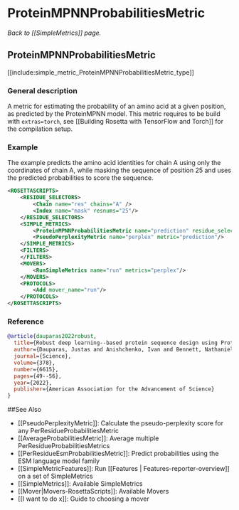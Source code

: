 # ProteinMPNNProbabilitiesMetric
*Back to [[SimpleMetrics]] page.*
## ProteinMPNNProbabilitiesMetric

[[include:simple_metric_ProteinMPNNProbabilitiesMetric_type]]

### General description
A metric for estimating the probability of an amino acid at a given position, as predicted by the ProteinMPNN model. This metric requires to be build with `extras=torch`, see [[Building Rosetta with TensorFlow and Torch]] for the compilation setup.

### Example
The example predicts the amino acid identities for chain A using only the coordinates of chain A, while masking the sequence of position 25 and uses the predicted probabilities to score the sequence. 
```xml
<ROSETTASCRIPTS>
    <RESIDUE_SELECTORS>
        <Chain name="res" chains="A" />
        <Index name="mask" resnums="25"/>
    </RESIDUE_SELECTORS>
    <SIMPLE_METRICS>
        <ProteinMPNNProbabilitiesMetric name="prediction" residue_selector="res" coord_selector="res" sequence_mask_selector="mask" write_pssm="mpnn.pssm"/>
        <PseudoPerplexityMetric name="perplex" metric="prediction"/>
    </SIMPLE_METRICS>
    <FILTERS>
    </FILTERS>
    <MOVERS>
        <RunSimpleMetrics name="run" metrics="perplex"/>
    </MOVERS>
    <PROTOCOLS>
        <Add mover_name="run"/>
    </PROTOCOLS>
</ROSETTASCRIPTS>
```

### Reference
```bibtex
@article{dauparas2022robust,
  title={Robust deep learning--based protein sequence design using ProteinMPNN},
  author={Dauparas, Justas and Anishchenko, Ivan and Bennett, Nathaniel and Bai, Hua and Ragotte, Robert J and Milles, Lukas F and Wicky, Basile IM and Courbet, Alexis and de Haas, Rob J and Bethel, Neville and others},
  journal={Science},
  volume={378},
  number={6615},
  pages={49--56},
  year={2022},
  publisher={American Association for the Advancement of Science}
}
```

##See Also

* [[PseudoPerplexityMetric]]: Calculate the pseudo-perplexity score for any PerResidueProbabilitiesMetric
* [[AverageProbabilitiesMetric]]: Average multiple PerResidueProbabilitiesMetrics
* [[PerResidueEsmProbabilitiesMetric]]: Predict probabilities using the ESM language model family
* [[SimpleMetricFeatures]]: Run [[Features | Features-reporter-overview]] on a set of SimpleMetrics
* [[SimpleMetrics]]: Available SimpleMetrics
* [[Mover|Movers-RosettaScripts]]: Available Movers
* [[I want to do x]]: Guide to choosing a mover